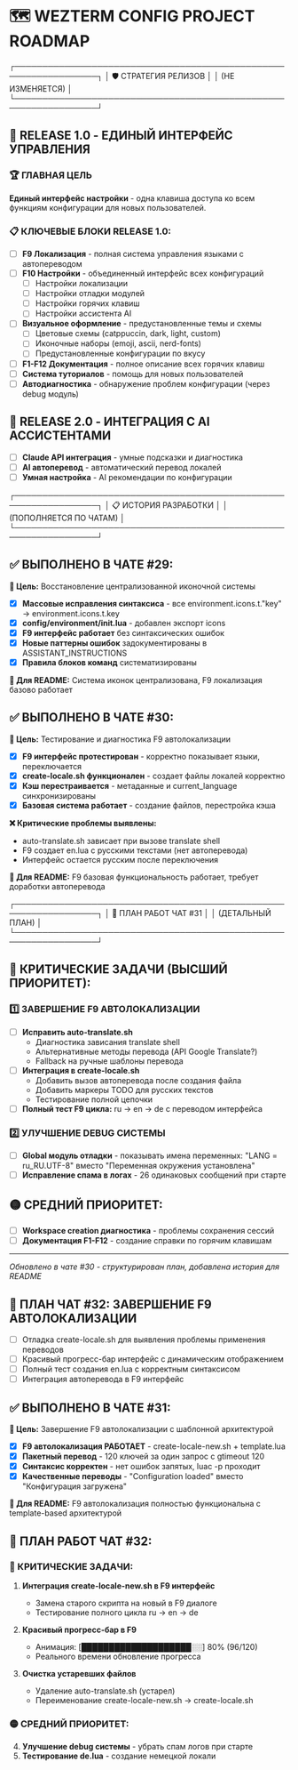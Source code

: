 # 🗺️ WEZTERM CONFIG PROJECT ROADMAP

┌─────────────────────────────────────────────────────────────────┐
│                     🛡️ СТРАТЕГИЯ РЕЛИЗОВ                      │
│                        (НЕ ИЗМЕНЯЕТСЯ)                         │
└─────────────────────────────────────────────────────────────────┘

## 🎯 RELEASE 1.0 - ЕДИНЫЙ ИНТЕРФЕЙС УПРАВЛЕНИЯ

### 🏆 ГЛАВНАЯ ЦЕЛЬ
**Единый интерфейс настройки** - одна клавиша доступа ко всем функциям конфигурации для новых пользователей.

### 📋 КЛЮЧЕВЫЕ БЛОКИ RELEASE 1.0:
- [ ] **F9 Локализация** - полная система управления языками с автопереводом
- [ ] **F10 Настройки** - объединенный интерфейс всех конфигураций
  - [ ] Настройки локализации 
  - [ ] Настройки отладки модулей
  - [ ] Настройки горячих клавиш
  - [ ] Настройки ассистента AI
- [ ] **Визуальное оформление** - предустановленные темы и схемы
  - [ ] Цветовые схемы (catppuccin, dark, light, custom)
  - [ ] Иконочные наборы (emoji, ascii, nerd-fonts)
  - [ ] Предустановленные конфигурации по вкусу
- [ ] **F1-F12 Документация** - полное описание всех горячих клавиш
- [ ] **Система туториалов** - помощь для новых пользователей
- [ ] **Автодиагностика** - обнаружение проблем конфигурации (через debug модуль)

## 🚀 RELEASE 2.0 - ИНТЕГРАЦИЯ С AI АССИСТЕНТАМИ
- [ ] **Claude API интеграция** - умные подсказки и диагностика
- [ ] **AI автоперевод** - автоматический перевод локалей
- [ ] **Умная настройка** - AI рекомендации по конфигурации

┌─────────────────────────────────────────────────────────────────┐
│                   📋 ИСТОРИЯ РАЗРАБОТКИ                        │
│                  (ПОПОЛНЯЕТСЯ ПО ЧАТАМ)                        │
└─────────────────────────────────────────────────────────────────┘

## ✅ ВЫПОЛНЕНО В ЧАТЕ #29:
**🎯 Цель:** Восстановление централизованной иконочной системы
- [x] **Массовые исправления синтаксиса** - все environment.icons.t."key" → environment.icons.t.key
- [x] **config/environment/init.lua** - добавлен экспорт icons
- [x] **F9 интерфейс работает** без синтаксических ошибок
- [x] **Новые паттерны ошибок** задокументированы в ASSISTANT_INSTRUCTIONS
- [x] **Правила блоков команд** систематизированы

**📖 Для README:** Система иконок централизована, F9 локализация базово работает

## ✅ ВЫПОЛНЕНО В ЧАТЕ #30:
**🎯 Цель:** Тестирование и диагностика F9 автолокализации
- [x] **F9 интерфейс протестирован** - корректно показывает языки, переключается
- [x] **create-locale.sh функционален** - создает файлы локалей корректно
- [x] **Кэш перестраивается** - метаданные и current_language синхронизированы
- [x] **Базовая система работает** - создание файлов, перестройка кэша

**❌ Критические проблемы выявлены:**
- auto-translate.sh зависает при вызове translate shell
- F9 создает en.lua с русскими текстами (нет автоперевода)
- Интерфейс остается русским после переключения

**📖 Для README:** F9 базовая функциональность работает, требует доработки автоперевода

┌─────────────────────────────────────────────────────────────────┐
│                  🎯 ПЛАН РАБОТ ЧАТ #31                         │
│                     (ДЕТАЛЬНЫЙ ПЛАН)                           │
└─────────────────────────────────────────────────────────────────┘

## 🔴 КРИТИЧЕСКИЕ ЗАДАЧИ (ВЫСШИЙ ПРИОРИТЕТ):

### 1️⃣ ЗАВЕРШЕНИЕ F9 АВТОЛОКАЛИЗАЦИИ
- [ ] **Исправить auto-translate.sh** 
  - Диагностика зависания translate shell
  - Альтернативные методы перевода (API Google Translate?)
  - Fallback на ручные шаблоны перевода
- [ ] **Интеграция в create-locale.sh**
  - Добавить вызов автоперевода после создания файла
  - Добавить маркеры TODO для русских текстов
  - Тестирование полной цепочки
- [ ] **Полный тест F9 цикла:** ru → en → de с переводом интерфейса

### 2️⃣ УЛУЧШЕНИЕ DEBUG СИСТЕМЫ
- [ ] **Global модуль отладки** - показывать имена переменных: "LANG = ru_RU.UTF-8" вместо "Переменная окружения установлена"
- [ ] **Исправление спама в логах** - 26 одинаковых сообщений при старте

## 🟡 СРЕДНИЙ ПРИОРИТЕТ:
- [ ] **Workspace creation диагностика** - проблемы сохранения сессий
- [ ] **Документация F1-F12** - создание справки по горячим клавишам

---
*Обновлено в чате #30 - структурирован план, добавлена история для README*

## 🎯 ПЛАН ЧАТ #32: ЗАВЕРШЕНИЕ F9 АВТОЛОКАЛИЗАЦИИ
- [ ] Отладка create-locale.sh для выявления проблемы применения переводов
- [ ] Красивый прогресс-бар интерфейс с динамическим отображением
- [ ] Полный тест создания en.lua с корректным синтаксисом
- [ ] Интеграция автоперевода в F9 интерфейс

## ✅ ВЫПОЛНЕНО В ЧАТЕ #31:
**🎯 Цель:** Завершение F9 автолокализации с шаблонной архитектурой
- [x] **F9 автолокализация РАБОТАЕТ** - create-locale-new.sh + template.lua
- [x] **Пакетный перевод** - 120 ключей за один запрос с gtimeout 120
- [x] **Синтаксис корректен** - нет ошибок запятых, luac -p проходит
- [x] **Качественные переводы** - "Configuration loaded" вместо "Конфигурация загружена"

**📖 Для README:** F9 автолокализация полностью функциональна с template-based архитектурой

## 🎯 ПЛАН РАБОТ ЧАТ #32:

### 🔴 КРИТИЧЕСКИЕ ЗАДАЧИ:
1. **Интеграция create-locale-new.sh в F9 интерфейс**
   - Замена старого скрипта на новый в F9 диалоге
   - Тестирование полного цикла ru → en → de
   
2. **Красивый прогресс-бар в F9**
   - Анимация: [████████████████████░░] 80% (96/120)
   - Реального времени обновление прогресса
   
3. **Очистка устаревших файлов**
   - Удаление auto-translate.sh (устарел)
   - Переименование create-locale-new.sh → create-locale.sh

### 🟡 СРЕДНИЙ ПРИОРИТЕТ:
4. **Улучшение debug системы** - убрать спам логов при старте
5. **Тестирование de.lua** - создание немецкой локали
